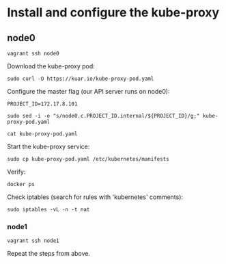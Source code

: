 # Install and configure the kube-proxy

## node0

```
vagrant ssh node0
```

Download the kube-proxy pod:

```
sudo curl -O https://kuar.io/kube-proxy-pod.yaml
```

Configure the master flag (our API server runs on node0):

```
PROJECT_ID=172.17.8.101
```

```
sudo sed -i -e "s/node0.c.PROJECT_ID.internal/${PROJECT_ID}/g;" kube-proxy-pod.yaml
```

```
cat kube-proxy-pod.yaml
```

Start the kube-proxy service:

```
sudo cp kube-proxy-pod.yaml /etc/kubernetes/manifests
```

Verify:

```
docker ps
```

Check iptables (search for rules with 'kubernetes' comments):

```
sudo iptables -vL -n -t nat
```

### node1

```
vagrant ssh node1
```

Repeat the steps from above.

